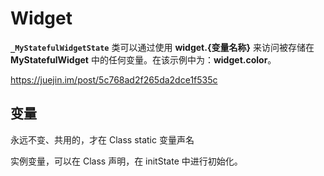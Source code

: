 # Widget

**`_MyStatefulWidgetState`** 类可以通过使用 **widget.{变量名称}** 来访问被存储在 **MyStatefulWidget** 中的任何变量。在该示例中为：**widget.color**。

https://juejin.im/post/5c768ad2f265da2dce1f535c



## 变量
永远不变、共用的，才在 Class static 变量声名

实例变量，可以在 Class 声明，在 initState 中进行初始化。

